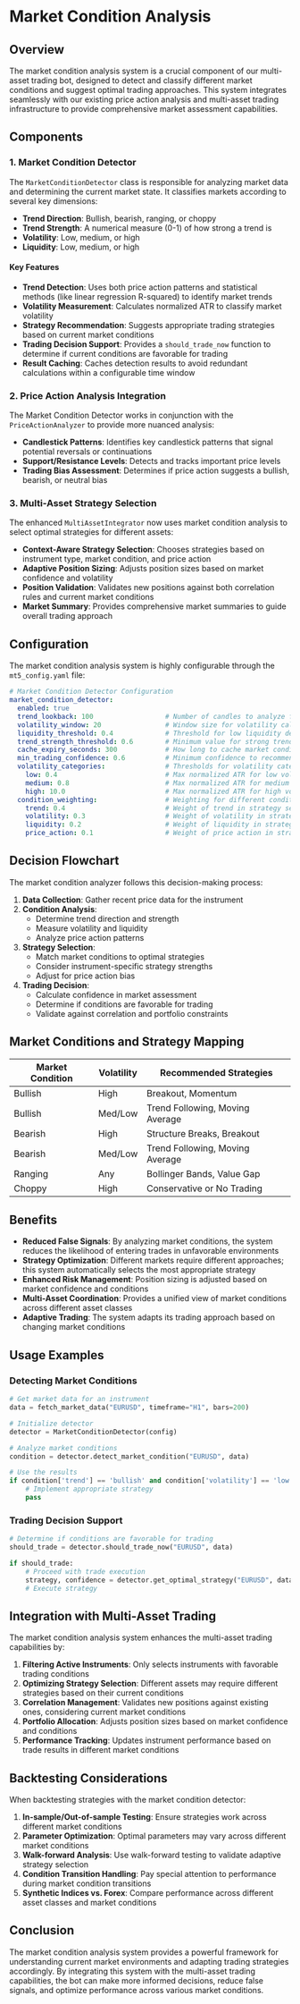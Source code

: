 # Market Condition Analysis

## Overview

The market condition analysis system is a crucial component of our multi-asset trading bot, designed to detect and classify different market conditions and suggest optimal trading approaches. This system integrates seamlessly with our existing price action analysis and multi-asset trading infrastructure to provide comprehensive market assessment capabilities.

## Components

### 1. Market Condition Detector

The `MarketConditionDetector` class is responsible for analyzing market data and determining the current market state. It classifies markets according to several key dimensions:

- **Trend Direction**: Bullish, bearish, ranging, or choppy
- **Trend Strength**: A numerical measure (0-1) of how strong a trend is
- **Volatility**: Low, medium, or high
- **Liquidity**: Low, medium, or high

#### Key Features

- **Trend Detection**: Uses both price action patterns and statistical methods (like linear regression R-squared) to identify market trends
- **Volatility Measurement**: Calculates normalized ATR to classify market volatility
- **Strategy Recommendation**: Suggests appropriate trading strategies based on current market conditions
- **Trading Decision Support**: Provides a `should_trade_now` function to determine if current conditions are favorable for trading
- **Result Caching**: Caches detection results to avoid redundant calculations within a configurable time window

### 2. Price Action Analysis Integration

The Market Condition Detector works in conjunction with the `PriceActionAnalyzer` to provide more nuanced analysis:

- **Candlestick Patterns**: Identifies key candlestick patterns that signal potential reversals or continuations
- **Support/Resistance Levels**: Detects and tracks important price levels
- **Trading Bias Assessment**: Determines if price action suggests a bullish, bearish, or neutral bias

### 3. Multi-Asset Strategy Selection

The enhanced `MultiAssetIntegrator` now uses market condition analysis to select optimal strategies for different assets:

- **Context-Aware Strategy Selection**: Chooses strategies based on instrument type, market condition, and price action
- **Adaptive Position Sizing**: Adjusts position sizes based on market confidence and volatility
- **Position Validation**: Validates new positions against both correlation rules and current market conditions
- **Market Summary**: Provides comprehensive market summaries to guide overall trading approach

## Configuration

The market condition analysis system is highly configurable through the `mt5_config.yaml` file:

```yaml
# Market Condition Detector Configuration
market_condition_detector:
  enabled: true
  trend_lookback: 100                  # Number of candles to analyze for trend detection
  volatility_window: 20                # Window size for volatility calculation
  liquidity_threshold: 0.4             # Threshold for low liquidity detection
  trend_strength_threshold: 0.6        # Minimum value for strong trend classification
  cache_expiry_seconds: 300            # How long to cache market condition results
  min_trading_confidence: 0.6          # Minimum confidence to recommend trading
  volatility_categories:               # Thresholds for volatility categories
    low: 0.4                           # Max normalized ATR for low volatility
    medium: 0.8                        # Max normalized ATR for medium volatility
    high: 10.0                         # Max normalized ATR for high volatility
  condition_weighting:                 # Weighting for different condition factors
    trend: 0.4                         # Weight of trend in strategy selection
    volatility: 0.3                    # Weight of volatility in strategy selection
    liquidity: 0.2                     # Weight of liquidity in strategy selection
    price_action: 0.1                  # Weight of price action in strategy selection
```

## Decision Flowchart

The market condition analyzer follows this decision-making process:

1. **Data Collection**: Gather recent price data for the instrument
2. **Condition Analysis**:
   - Determine trend direction and strength
   - Measure volatility and liquidity
   - Analyze price action patterns
3. **Strategy Selection**:
   - Match market conditions to optimal strategies
   - Consider instrument-specific strategy strengths
   - Adjust for price action bias
4. **Trading Decision**:
   - Calculate confidence in market assessment
   - Determine if conditions are favorable for trading
   - Validate against correlation and portfolio constraints

## Market Conditions and Strategy Mapping

| Market Condition | Volatility | Recommended Strategies |
|------------------|------------|------------------------|
| Bullish          | High       | Breakout, Momentum     |
| Bullish          | Med/Low    | Trend Following, Moving Average |
| Bearish          | High       | Structure Breaks, Breakout |
| Bearish          | Med/Low    | Trend Following, Moving Average |
| Ranging          | Any        | Bollinger Bands, Value Gap |
| Choppy           | High       | Conservative or No Trading |

## Benefits

- **Reduced False Signals**: By analyzing market conditions, the system reduces the likelihood of entering trades in unfavorable environments
- **Strategy Optimization**: Different markets require different approaches; this system automatically selects the most appropriate strategy
- **Enhanced Risk Management**: Position sizing is adjusted based on market confidence and conditions
- **Multi-Asset Coordination**: Provides a unified view of market conditions across different asset classes
- **Adaptive Trading**: The system adapts its trading approach based on changing market conditions

## Usage Examples

### Detecting Market Conditions

```python
# Get market data for an instrument
data = fetch_market_data("EURUSD", timeframe="H1", bars=200)

# Initialize detector
detector = MarketConditionDetector(config)

# Analyze market conditions
condition = detector.detect_market_condition("EURUSD", data)

# Use the results
if condition['trend'] == 'bullish' and condition['volatility'] == 'low':
    # Implement appropriate strategy
    pass
```

### Trading Decision Support

```python
# Determine if conditions are favorable for trading
should_trade = detector.should_trade_now("EURUSD", data)

if should_trade:
    # Proceed with trade execution
    strategy, confidence = detector.get_optimal_strategy("EURUSD", data)
    # Execute strategy
```

## Integration with Multi-Asset Trading

The market condition analysis system enhances the multi-asset trading capabilities by:

1. **Filtering Active Instruments**: Only selects instruments with favorable trading conditions
2. **Optimizing Strategy Selection**: Different assets may require different strategies based on their current conditions
3. **Correlation Management**: Validates new positions against existing ones, considering current market conditions
4. **Portfolio Allocation**: Adjusts position sizes based on market confidence and conditions
5. **Performance Tracking**: Updates instrument performance based on trade results in different market conditions

## Backtesting Considerations

When backtesting strategies with the market condition detector:

1. **In-sample/Out-of-sample Testing**: Ensure strategies work across different market conditions
2. **Parameter Optimization**: Optimal parameters may vary across different market conditions
3. **Walk-forward Analysis**: Use walk-forward testing to validate adaptive strategy selection
4. **Condition Transition Handling**: Pay special attention to performance during market condition transitions
5. **Synthetic Indices vs. Forex**: Compare performance across different asset classes and market conditions

## Conclusion

The market condition analysis system provides a powerful framework for understanding current market environments and adapting trading strategies accordingly. By integrating this system with the multi-asset trading capabilities, the bot can make more informed decisions, reduce false signals, and optimize performance across various market conditions.
